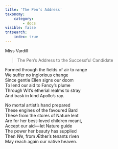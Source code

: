 ```yaml
---
title: 'The Pen’s Address'
taxonomy:
    category:
        - docs
visible: false
tntsearch:
    index: true
---
```


<div class="author">Miss Vardill</div>

> The Pen’s Address to the Successful Candidate 

Formed through the fields of air to range  
We suffer no inglorious change  
Since gentle Ellen signs our doom  
To lend our aid to Fancy’s plume  
Through Wit’s etherial realms to stray  
And bask in kind Apollo’s ray.  

No mortal artist’s hand prepared  
These engines of the favoured Bard  
These from the stores of Nature lent  
Are for her best-loved children meant,  
Accept our aid — let Nature guide  
The power her beauty has supplied  
Then *We*, from Æther’s tenants riven  
May reach again our native heaven.